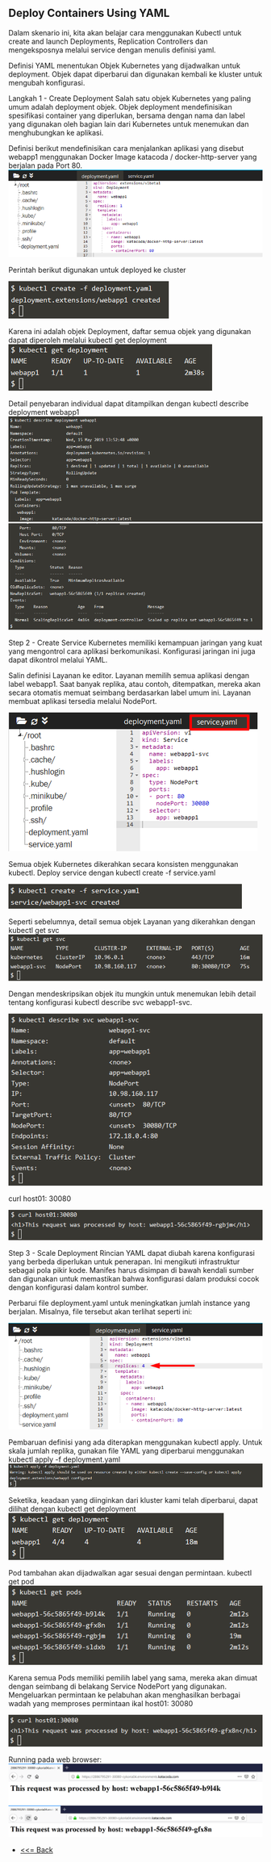 ## Deploy Containers Using YAML

Dalam skenario ini, kita akan belajar cara menggunakan Kubectl untuk create and launch Deployments, Replication Controllers dan mengeksposnya melalui service dengan menulis definisi yaml.

Definisi YAML menentukan Objek Kubernetes yang dijadwalkan untuk deployment. Objek dapat diperbarui dan digunakan kembali ke kluster untuk mengubah konfigurasi.

Langkah 1 - Create Deployment
Salah satu objek Kubernetes yang paling umum adalah deployment objek. Objek deployment mendefinisikan spesifikasi container yang diperlukan, bersama dengan nama dan label yang digunakan oleh bagian lain dari Kubernetes untuk menemukan dan menghubungkan ke aplikasi.

Definisi berikut mendefinisikan cara menjalankan aplikasi yang disebut webapp1 menggunakan Docker Image katacoda / docker-http-server yang berjalan pada Port 80.
![01](img2/img1.png)

Perintah berikut digunakan untuk deployed ke cluster

![02](img2/img2.png)

Karena ini adalah objek Deployment, daftar semua objek yang digunakan dapat diperoleh melalui kubectl get deployment
![03](img2/img3.png)

Detail penyebaran individual dapat ditampilkan dengan kubectl describe deployment webapp1
![04](img2/img4-1.png)
![05](img2/img4-2.png)

Step 2 - Create Service
Kubernetes memiliki kemampuan jaringan yang kuat yang mengontrol cara aplikasi berkomunikasi. Konfigurasi jaringan ini juga dapat dikontrol melalui YAML.

Salin definisi Layanan ke editor. Layanan memilih semua aplikasi dengan label webapp1. Saat banyak replika, atau contoh, ditempatkan, mereka akan secara otomatis memuat seimbang berdasarkan label umum ini. Layanan membuat aplikasi tersedia melalui NodePort.

![06](img2/img5.png)

Semua objek Kubernetes dikerahkan secara konsisten menggunakan kubectl.
Deploy service dengan kubectl create -f service.yaml

![07](img2/img6.png)

Seperti sebelumnya, detail semua objek Layanan yang dikerahkan dengan kubectl get svc
![08](img2/img7.png)

Dengan mendeskripsikan objek itu mungkin untuk menemukan lebih detail tentang konfigurasi kubectl describe svc webapp1-svc.

![09](img2/img8.png)

curl host01: 30080

![10](img2/img9.png)

Step 3 - Scale Deployment
Rincian YAML dapat diubah karena konfigurasi yang berbeda diperlukan untuk penerapan. Ini mengikuti infrastruktur sebagai pola pikir kode. Manifes harus disimpan di bawah kendali sumber dan digunakan untuk memastikan bahwa konfigurasi dalam produksi cocok dengan konfigurasi dalam kontrol sumber.

Perbarui file deployment.yaml untuk meningkatkan jumlah instance yang berjalan. Misalnya, file tersebut akan terlihat seperti ini:

![11](img2/img10.png)

Pembaruan definisi yang ada diterapkan menggunakan kubectl apply. Untuk skala jumlah replika, gunakan file YAML yang diperbarui menggunakan 
kubectl apply -f deployment.yaml
![12](img2/img11.png)

Seketika, keadaan yang diinginkan dari kluster kami telah diperbarui, dapat dilihat dengan kubectl get deployment
![13](img2/img12.png)

Pod tambahan akan dijadwalkan agar sesuai dengan permintaan. kubectl get pod
![14](img2/img13.png)

Karena semua Pods memiliki pemilih label yang sama, mereka akan dimuat dengan seimbang di belakang Service NodePort yang digunakan.
Mengeluarkan permintaan ke pelabuhan akan menghasilkan berbagai wadah yang memproses permintaan ikal host01: 30080

![15](img2/img14.png)

Running pada web browser:
![16](img2/webbrowser.png)
![17](img2/webbrowser1.png)

* [<<=  Back](README.md)